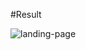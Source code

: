 #Result

![landing-page](https://github.com/fguilhermepll/threeJSImageRGBDisplacement/blob/main/bojack.gif)
